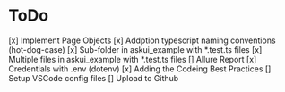 # ToDo

[x] Implement Page Objects
[x] Addption typescript naming conventions (hot-dog-case) 
[x] Sub-folder in askui_example with *.test.ts files
[x] Multiple files in askui_example with *.test.ts files 
[] Allure Report
[x] Credentials with .env (dotenv)
[x] Adding the Codeing Best Practices
[] Setup VSCode config files
[] Upload to Github

